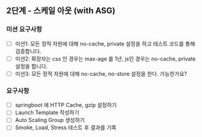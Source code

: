 ## 2단계 - 스케일 아웃 (with ASG)
### 미션 요구사항
- [ ] 미션1: 모든 정적 자원에 대해 no-cache, private 설정을 하고 테스트 코드를 통해 검증합니다.
- [ ] 미션2: 확장자는 css 인 경우는 max-age 를 1년, js인 경우는 no-cache, private 설정을 합니다.
- [ ] 미션3: 모든 정적 자원에 대해 no-cache, no-store 설정을 한다. 가능한가요?

### 요구사항
- [ ] springboot 에 HTTP Cache, gzip 설정하기
- [ ] Launch Template 작성하기
- [ ] Auto Scaling Group 생성하기
- [ ] Smoke, Load, Stress 테스트 후 결과를 기록